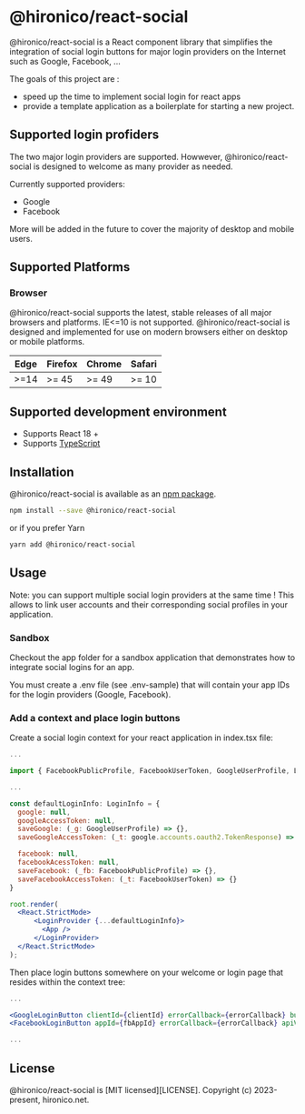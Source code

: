 # @hironico/react-social

@hironico/react-social is a React component library that simplifies the integration of social login buttons for major login providers on the Internet such as Google, Facebook, ...

The goals of this project are : 
- speed up the time to implement social login for react apps
- provide a template application as a boilerplate for starting a new project.

## Supported login profiders

The two major login providers are supported. Howwever, @hironico/react-social is designed to welcome as many provider as needed.

Currently supported providers:

- Google
- Facebook

More will be added in the future to cover the majority of desktop and mobile users.

## Supported Platforms

### Browser

@hironico/react-social supports the latest, stable releases of all major browsers and platforms. IE<=10 is not supported. @hironico/react-social is designed and implemented for use on modern browsers either on desktop or mobile platforms.

| Edge | Firefox | Chrome | Safari |
| ---- | ------- | ------ | ------ |
| >=14 | >= 45   | >= 49  | >= 10  |

## Supported development environment

- Supports React 18 +
- Supports [TypeScript](http://www.typescriptlang.org/)

## Installation

@hironico/react-social is available as an [npm package][npm-home].

```bash
npm install --save @hironico/react-social
```

or if you prefer Yarn

```bash
yarn add @hironico/react-social
```

## Usage

Note: you can support multiple social login providers at the same time ! This allows to link user accounts and their corresponding social profiles in your application.

### Sandbox

Checkout the app folder for a sandbox application that demonstrates how to integrate social logins for an app.

You must create a .env file (see .env-sample) that will contain your app IDs for the login providers (Google, Facebook). 

### Add a context and place login buttons

Create a social login context for your react application in index.tsx file:

```jsx
... 

import { FacebookPublicProfile, FacebookUserToken, GoogleUserProfile, LoginInfo, LoginProvider } from '@hironico/react-social';

...

const defaultLoginInfo: LoginInfo = {
  google: null,
  googleAccessToken: null,    
  saveGoogle: (_g: GoogleUserProfile) => {},
  saveGoogleAccessToken: (_t: google.accounts.oauth2.TokenResponse) => {},

  facebook: null,
  facebookAcessToken: null,
  saveFacebook: (_fb: FacebookPublicProfile) => {},
  saveFacebookAccessToken: (_t: FacebookUserToken) => {}
}

root.render(
  <React.StrictMode>
      <LoginProvider {...defaultLoginInfo}>
        <App />
      </LoginProvider>      
  </React.StrictMode>
);
```
Then place login buttons somewhere on your welcome or login page that resides within the context tree:

```jsx
...

<GoogleLoginButton clientId={clientId} errorCallback={errorCallback} buttonConfig={btnConfig} />
<FacebookLoginButton appId={fbAppId} errorCallback={errorCallback} apiVersion="v17.0" />

...
```

## License

@hironico/react-social is [MIT licensed][LICENSE]. Copyright (c) 2023-present, hironico.net.

[npm-home]: https://www.npmjs.com/package/@hironico/react-social